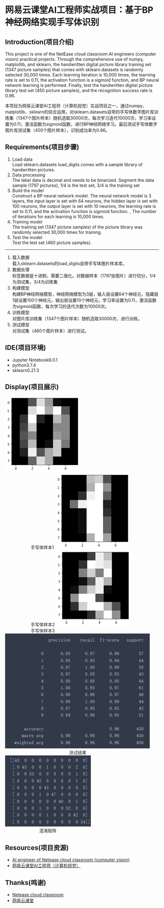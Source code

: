 # 网易云课堂AI工程师实战项目：基于BP神经网络实现手写体识别
## Introduction(项目介绍)

This project is one of the NetEase cloud classroom AI engineers (computer vision) practical projects. Through the comprehensive use of numpy, matplotlib, and sklearn, the handwritten digital picture library training set (1347 picture samples) that comes with sklearn.datasets is randomly selected 30,000 times. Each learning iteration is 10,000 times, the learning rate is set to 0.11, the activation function is a sigmoid function, and BP neural network learning is performed. Finally, test the handwritten digital picture library test set (450 picture samples), and the recognition success rate is 0.96.

本项目为网易云课堂AI工程师（计算机视觉）实战项目之一，通过numpy、matplotlib、sklearn的综合运用，对sklearn.datasets自带的手写体数字图片库训练集（1347个图片样本）随机选取30000次，每次学习迭代10000次，学习率设置为0.11，激活函数为sigmoid函数，进行BP神经网络学习。最后测试手写体数字图片库测试集（450个图片样本），识别成功率为0.96。


## Requirements(项目步骤)




1. Load data
<br/>Load sklearn.datasets load_digits comes with a sample library of handwritten pictures.
2. Data processing
<br/>The label data is decimal and needs to be binarized. Segment the data sample (1797 pictures), 1/4 is the test set, 3/4 is the training set
3. Build the model
<br/>Construct a BP neural network model. The neural network model is 3 layers, the input layer is set with 64 neurons, the hidden layer is set with 100 neurons, the output layer is set with 10 neurons, the learning rate is set to 0.11, and the activation function is sigmoid function. , The number of iterations for each learning is 10,000 times.
4. Training model
<br/>The training set (1347 picture samples) of the picture library was randomly selected 30,000 times for training.
5. Test the model
<br/>Test the test set (460 picture samples).


----------

			
1. 载入数据
<br/>载入sklearn.datasets的load_digits自带手写体图片样本库。
2. 数据处理
<br/>标签数据是十进制，需要二值化。对数据样本（1797张图片）进行切分，1/4为测试集，3/4为训练集
3. 构建模型
<br/>构建BP神经网络模型，神经网络模型为3层，输入层设置64个神经元，隐藏层1层设置100个神经元，输出层设置10个神经元，学习率设置为0.11，激活函数为sigmoid函数，每次学习的迭代次数为10000次。
4. 训练模型
<br/>对图片库训练集（1347个图片样本）随机选取30000次，进行训练。
5. 测试模型
<br/>对测试集（460个图片样本）进行测试。

## IDE(项目环境)

- Jupyter Notebook6.0.1
- python3.7.4
- sklearn0.21.3



## Display(项目展示)
<img  src="./Pictures/p1.png">
<br/>&emsp;&emsp;&emsp;&emsp;&emsp;&emsp;手写体样本1

<img  src="./Pictures/p2.png">
<br/>&emsp;&emsp;&emsp;&emsp;&emsp;&emsp;手写体样本2

<img  src="./Pictures/p3.png">
<br/>&emsp;&emsp;&emsp;&emsp;&emsp;&emsp;手写体样本3

<img  src="./Pictures/p4.jpg">
<br/>&emsp;&emsp;&emsp;&emsp;&emsp;&emsp;&emsp;&emsp;&emsp;&emsp;&emsp;&emsp;&emsp;&emsp;&emsp;测试结果

<img  src="./Pictures/p5.jpg">
<br/>&emsp;&emsp;&emsp;&emsp;&emsp;&emsp;&emsp;&emsp;混淆矩阵

## Resources(项目资源)

- [AI engineer of Netease cloud classroom (computer vision)](https://mooc.study.163.com/smartSpec/detail/1001457001.htm)
- [网易云课堂AI工程师（计算机视觉）](https://mooc.study.163.com/smartSpec/detail/1001457001.htm)

## Thanks(鸣谢)

- [Netease cloud classroom ](https://mooc.study.163.com/)
- [网易云课堂](https://mooc.study.163.com/)